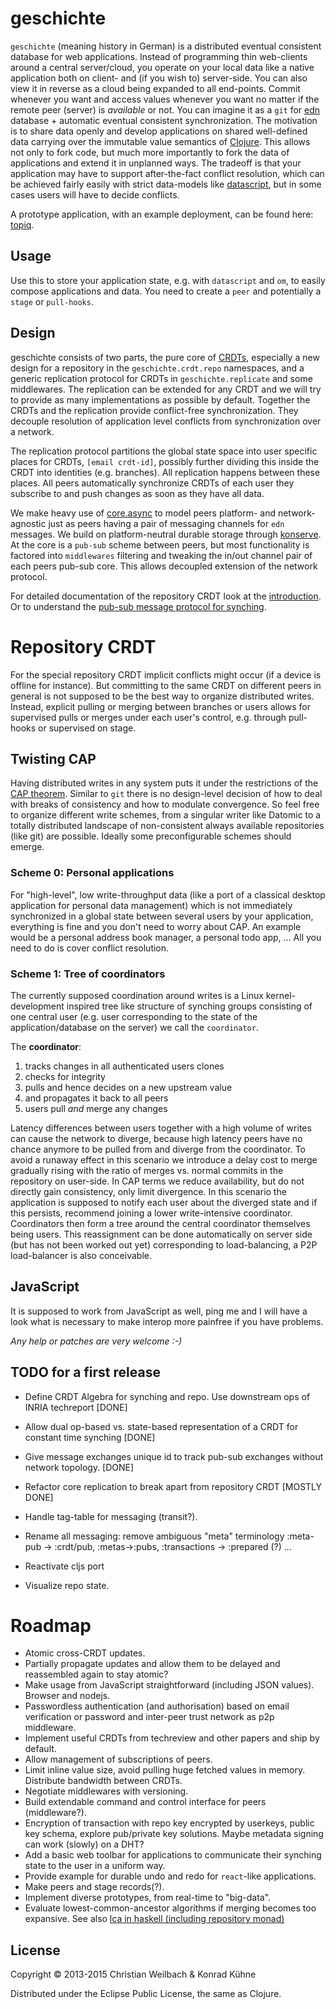 # geschichte

`geschichte` (meaning history in German) is a distributed eventual consistent database for web applications. Instead of programming thin web-clients around a central server/cloud, you operate on your local data like a native application both on client- and (if you wish to) server-side. You can also view it in reverse as a cloud being expanded to all end-points.
Commit whenever you want and access values whenever you want no matter if the remote peer (server) is *available* or not. You can imagine it as a `git` for [edn](https://github.com/edn-format/edn) database + automatic eventual consistent synchronization. The motivation is to share data openly and develop applications on shared well-defined data carrying over the immutable value semantics of [Clojure](http://clojure.org/). This allows not only to fork code, but much more importantly to fork the data of applications and extend it in unplanned ways.
The tradeoff is that your application may have to support after-the-fact conflict resolution, which can be achieved fairly easily with strict data-models like [datascript](https://github.com/tonsky/datascript), but in some cases users will have to decide conflicts.

A prototype application, with an example deployment, can be found here: [topiq](https://github.com/ghubber/topiq).

## Usage

Use this to store your application state, e.g. with `datascript` and `om`, to easily compose applications and data. You need to create a `peer` and potentially a `stage` or `pull-hooks`.

## Design

geschichte consists of two parts, the pure core of [CRDTs](http://hal.inria.fr/docs/00/55/55/88/PDF/techreport.pdf), especially a new design for a repository in the `geschichte.crdt.repo` namespaces, and a generic replication protocol for CRDTs in `geschichte.replicate` and some middlewares. The replication can be extended for any CRDT and we will try to provide as many implementations as possible by default. Together the CRDTs and the replication provide conflict-free synchronization. They decouple resolution of application level conflicts from synchronization over a network.

The replication protocol partitions the global state space into user specific places for CRDTs, `[email crdt-id]`, possibly further dividing this inside the CRDT into identities (e.g. branches). All replication happens between these places. All peers automatically synchronize CRDTs of each user they subscribe to and push changes as soon as they have all data.

We make heavy use of [core.async](https://github.com/clojure/core.async) to model peers platform- and network-agnostic just as peers having a pair of messaging channels for `edn` messages. We build on platform-neutral durable storage through [konserve](https://github.com/ghubber/konserve). At the core is a `pub-sub` scheme between peers, but most functionality is factored into `middlewares` filtering and tweaking the in/out channel pair of each peers pub-sub core. This allows decoupled extension of the network protocol.

For detailed documentation of the repository CRDT look at the [introduction](http://ghubber.github.io/geschichte/). Or to understand the [pub-sub message protocol for synching](http://ghubber.github.io/geschichte/synching.html).

# Repository CRDT

For the special repository CRDT implicit conflicts might occur (if a device is offline for instance). But committing to the same CRDT on different peers in general is not supposed to be the best way to organize distributed writes. Instead, explicit pulling or merging between branches or users allows for supervised pulls or merges under each user's control, e.g. through pull-hooks or supervised on stage.

## Twisting CAP

Having distributed writes in any system puts it under the restrictions of the [CAP theorem](https://en.wikipedia.org/wiki/CAP_theorem). Similar to `git` there is no design-level decision of how to deal with breaks of consistency and how to modulate convergence. So feel free to organize different write schemes, from a singular writer like Datomic to a totally distributed landscape of non-consistent always available repositories (like git) are possible. Ideally some preconfigurable schemes should emerge.

### Scheme 0: Personal applications

For "high-level", low write-throughput data (like a port of a classical desktop application for personal data management) which is not immediately synchronized in a global state between several users by your application, everything is fine and you don't need to worry about CAP. An example would be a personal address book manager, a personal todo app, ... All you need to do is cover conflict resolution.

### Scheme 1: Tree of coordinators

The currently supposed coordination around writes is a Linux kernel-development inspired tree like structure of synching groups consisting of one central user (e.g. user corresponding to the state of the application/database on the server) we call the `coordinator`.

The **coordinator**:

1. tracks changes in all authenticated users clones
2. checks for integrity
3. pulls and hence decides on a new upstream value
4. and propagates it back to all peers
5. users pull *and* merge any changes

Latency differences between users together with a high volume of writes can cause the network to diverge, because high latency peers have no chance anymore to be pulled from and diverge from the coordinator. To avoid a runaway effect in this scenario we introduce a delay cost to merge gradually rising with the ratio of merges vs. normal commits in the repository on user-side. In CAP terms we reduce availability, but do not directly gain consistency, only limit divergence.
In this scenario the application is supposed to notify each user about the diverged state and if this persists, recommend joining a lower write-intensive coordinator. Coordinators then form a tree around the central coordinator themselves being users. This reassignment can be done automatically on server side (but has not been worked out yet) corresponding to load-balancing, a P2P load-balancer is also conceivable.

## JavaScript

It is supposed to work from JavaScript as well, ping me and I will have a look what is necessary to make interop more painfree if you have problems.

*Any help or patches are very welcome :-)*

## TODO for a first release

- Define CRDT Algebra for synching and repo. Use downstream ops of INRIA techreport [DONE]
- Allow dual op-based vs. state-based representation of a CRDT for constant time synching [DONE]
- Give message exchanges unique id to track pub-sub exchanges without network topology. [DONE]
- Refactor core replication to break apart from repository CRDT [MOSTLY DONE]
- Handle tag-table for messaging (transit?).

- Rename all messaging: remove ambiguous "meta" terminology :meta-pub -> :crdt/pub, :metas->:pubs, :transactions -> :prepared (?) ...
- Reactivate cljs port

- Visualize repo state.

# Roadmap

- Atomic cross-CRDT updates.
- Partially propagate updates and allow them to be delayed and reassembled again to stay atomic?
- Make usage from JavaScript straightforward (including JSON values). Browser and nodejs.
- Passwordless authentication (and authorisation) based on email verification or password and inter-peer trust network as p2p middleware.
- Implement useful CRDTs from techreview and other papers and ship by default.
- Allow management of subscriptions of peers.
- Limit inline value size, avoid pulling huge fetched values in memory. Distribute bandwidth between CRDTs.
- Negotiate middlewares with versioning.
- Build extendable command and control interface for peers (middleware?).
- Encryption of transaction with repo key encrypted by userkeys, public key schema, explore pub/private key solutions. Maybe metadata signing can work (slowly) on a DHT?
- Add a basic web toolbar for applications to communicate their synching state to the user in a uniform way.
- Provide example for durable undo and redo for `react`-like applications.
- Make peers and stage records(?).
- Implement diverse prototypes, from real-time to "big-data".
- Evaluate lowest-common-ancestor algorithms if merging becomes too expansive.
  See also [lca in haskell (including repository monad)](http://slideshare.net/ekmett/skewbinary-online-lowest-common-ancestor-search#btnNext)

## License

Copyright © 2013-2015 Christian Weilbach & Konrad Kühne

Distributed under the Eclipse Public License, the same as Clojure.
